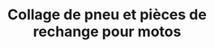 ---
title: "Collage de pneu et pièces de rechange pour motos"
url: /kayes/collage-de-pneu-et-pieces-de-rechange-pour-motos/
shop: Reifen
---
